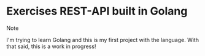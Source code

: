 # Exercises REST-API built in Golang

> [!NOTE]
> I'm trying to learn Golang and this is my first project with the language. With that said, this is a work in progress!